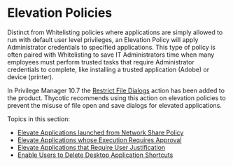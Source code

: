 [title]: # (Elevation Policies)
[tags]: # (elevate)
[priority]: # (3)
# Elevation Policies

Distinct from Whitelisting policies where applications are simply allowed to run with default user level privileges, an Elevation Policy will apply Administrator credentials to specified applications. This type of policy is often paired with Whitelisting to save IT Administrators time when many employees must perform trusted tasks that require Administrator credentials to complete, like installing a trusted application (Adobe) or device (printer).

In Privilege Manager 10.7 the [Restrict File Dialogs](../../../actions/default-actions.md#Restrict_File_Dialogs) action has been added to the product. Thycotic recommends using this action on elevation policies to prevent the misuse of file open and save dialogs for elevated applications.

Topics in this section:

* [Elevate Applications launched from Network Share Policy](elevation-network-share.md)
* [Elevate Applications whose Execution Requires Approval](elevation-app-req-app.md)
* [Elevate Applications that Require User Justification](elevation-user-just.md)
* [Enable Users to Delete Desktop Application Shortcuts](elevation-delete-shortcut.md)
